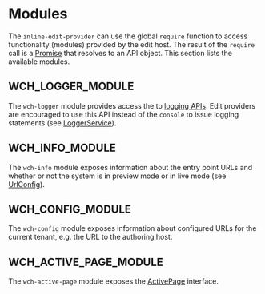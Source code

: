 # Modules

The `inline-edit-provider` can use the global `require` function to access functionality (modules) provided by the edit host. The result of the `require` call is a [Promise](https://developer.mozilla.org/en-US/docs/Web/JavaScript/Reference/Global_Objects/Promise) that resolves to an API object. This section lists the available modules.

## WCH_LOGGER_MODULE

The `wch-logger` module provides access the to [logging APIs](https://www.npmjs.com/package/acoustic-content-sdk-api). Edit providers are encouraged to use this API instead of the `console` to issue logging statements (see [LoggerService](https://www.npmjs.com/package/acoustic-content-sdk-api)).

## WCH_INFO_MODULE

The `wch-info` module exposes information about the entry point URLs and whether or not the system is in preview mode or in live mode (see [UrlConfig](https://www.npmjs.com/package/acoustic-content-sdk-api)).

## WCH_CONFIG_MODULE

The `wch-config` module exposes information about configured URLs for the current tenant, e.g. the URL to the authoring host.

## WCH_ACTIVE_PAGE_MODULE

The `wch-active-page` module exposes the [ActivePage](https://www.npmjs.com/package/acoustic-content-sdk-api) interface.
